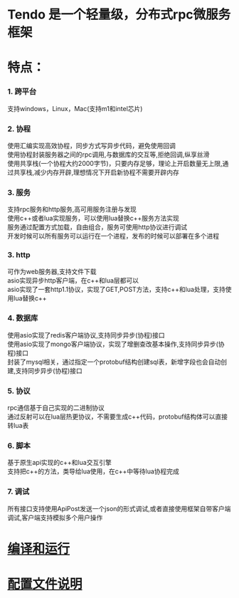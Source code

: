 # Tendo 是一个轻量级，分布式rpc微服务框架
# 特点：
### 1. 跨平台
支持windows，Linux，Mac(支持m1和intel芯片)
### 2. 协程
使用汇编实现高效协程，同步方式写异步代码，避免使用回调  
使用协程封装服务器之间的rpc调用,与数据库的交互等,拒绝回调,纵享丝滑  
使用共享栈(一个协程大约2000字节)，只要内存足够，理论上开启数量无上限,通过共享栈,减少内存开辟,理想情况下开启新协程不需要开辟内存
### 3. 服务
支持rpc服务和http服务,高可用服务注册与发现  
使用c++或者lua实现服务，可以使用lua替换c++服务方法实现    
服务通过配置方式加载，自由组合，服务可使用http协议进行调试  
开发时候可以所有服务可以运行在一个进程，发布的时候可以部署在多个进程  
### 3. http
可作为web服务器,支持文件下载  
asio实现异步http客户端，在c++和lua层都可以    
asio实现了一套http1.1协议，实现了GET,POST方法，支持c++和lua处理，支持使用lua替换c++  
### 4. 数据库
使用asio实现了redis客户端协议,支持同步异步(协程)接口  
使用asio实现了mongo客户端协议，实现了增删查改基本操作,支持同步异步(协程)接口  
封装了mysql相关，通过指定一个protobuf结构创建sql表，新增字段也会自动创建,支持同步异步(协程)接口  
### 5. 协议
rpc通信基于自己实现的二进制协议  
通过反射可以在lua层热更协议，不需要生成c++代码，protobuf结构体可以直接转lua表  
### 6. 脚本
基于原生api实现的c++和lua交互引擎    
支持把c++的方法，类导给lua使用，在c++中等待lua协程完成  
### 7. 调试
所有接口支持使用ApiPost发送一个json的形式调试,或者直接使用框架自带客户端调试,客户端支持模拟多个用户操作  
# [编译和运行](./ReadMe/build.md)
# [配置文件说明](./ReadMe/config.md)